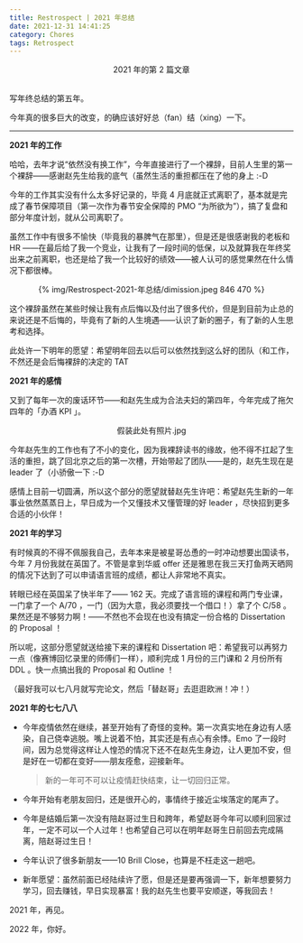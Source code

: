 ```yaml
---
title: Restrospect | 2021 年总结
date: 2021-12-31 14:41:25
category: Chores
tags: Retrospect
---
```


<center>2021 年的第 2 篇文章</center>

<br>

写年终总结的第五年。

今年真的很多巨大的改变，的确应该好好总（fan）结（xing）一下。

---

**2021 年的工作**

哈哈，去年才说“依然没有换工作”，今年直接进行了一个裸辞，目前人生里的第一个裸辞——感谢赵先生给我的底气（虽然生活的重担都压在了他的身上 :-D

今年的工作其实没有什么太多好记录的，毕竟 4 月底就正式离职了，基本就是完成了春节保障项目（第一次作为春节安全保障的 PMO “为所欲为”），搞了复盘和部分年度计划，就从公司离职了。

虽然工作中有很多不愉快（毕竟我的暴脾气在那里），但是还是很感谢我的老板和 HR ——在最后给了我一个竞业，让我有了一段时间的低保，以及就算我在年终奖出来之前离职，也还是给了我一个比较好的绩效——被人认可的感觉果然在什么情况下都很棒。

<center>{% img/Restrospect-2021-年总结/dimission.jpeg 846 470 %}</center>

这个裸辞虽然在某些时候让我有点后悔以及付出了很多代价，但是到目前为止总的来说还是不后悔的，毕竟有了新的人生境遇——认识了新的圈子，有了新的人生思考和选择。

此处许一下明年的愿望：希望明年回去以后可以依然找到这么好的团队（和工作，不然还是会后悔裸辞的决定的 TAT

**2021 年的感情**

又到了每年一次的废话环节——和赵先生成为合法夫妇的第四年，今年完成了拖欠四年的「办酒 KPI 」。

<center>假装此处有照片.jpg</center>

今年赵先生的工作也有了不小的变化，因为我裸辞读书的缘故，他不得不扛起了生活的重担，跳了回北京之后的第一次槽，开始带起了团队——是的，赵先生现在是 leader 了（小骄傲一下 :-D

感情上目前一切圆满，所以这个部分的愿望就替赵先生许吧：希望赵先生新的一年事业依然蒸蒸日上，早日成为一个又懂技术又懂管理的好 leader ，尽快招到更多合适的小伙伴！

**2021 年的学习**

有时候真的不得不佩服我自己，去年本来是被星哥怂恿的一时冲动想要出国读书，今年 7 月份我就在英国了。不管是拿到华威 offer 还是雅思在我三天打鱼两天晒网的情况下达到了可以申请语言班的成绩，都让人非常地不真实。

转眼已经在英国呆了快半年了—— 162 天。完成了语言班的课程和两门专业课，一门拿了一个 A/70 ，一门（因为大意，我必须要找一个借口！）拿了个 C/58 。果然还是不够努力啊！——不然也不会现在也没有搞定一份合格的 Dissertation 的 Proposal ！

所以呢，这部分愿望就送给接下来的课程和 Dissertation 吧：希望我可以再努力一点（像赛博回忆录里的师傅们一样），顺利完成 1 月份的三门课和 2 月份所有 DDL 。快一点搞出我的 Proposal 和 Outline ！

（最好我可以七八月就写完论文，然后「替赵哥」去逛逛欧洲！冲！）

**2021 年的七七八八**

* 今年疫情依然在继续，甚至开始有了奇怪的变种。第一次真实地在身边有人感染，自己侥幸逃脱。嘴上说着不怕，其实还是有点心有余悸。Emo 了一段时间，因为总觉得这样让人惶恐的情况下还不在赵先生身边，让人更加不安，但是好在一切都在变好——朋友痊愈，迎接新年。

  > 新的一年可不可以让疫情赶快结束，让一切回归正常。

* 今年开始有老朋友回归，还是很开心的，事情终于接近尘埃落定的尾声了。

* 今年是结婚后第一次没有陪赵哥过生日和跨年，希望赵哥今年可以顺利回家过年，一定不可以一个人过年！也希望自己可以在明年赵哥生日前回去完成隔离，陪赵哥过生日！

* 今年认识了很多新朋友——10 Brill Close，也算是不枉走这一趟吧。

* 新年愿望：虽然前面已经陆续许了愿，但是还是要再强调一下，新年想要努力学习，回去赚钱，早日实现暴富！我的赵先生也要平安顺遂，等我回去！



2021 年，再见。

2022 年，你好。

<br>
